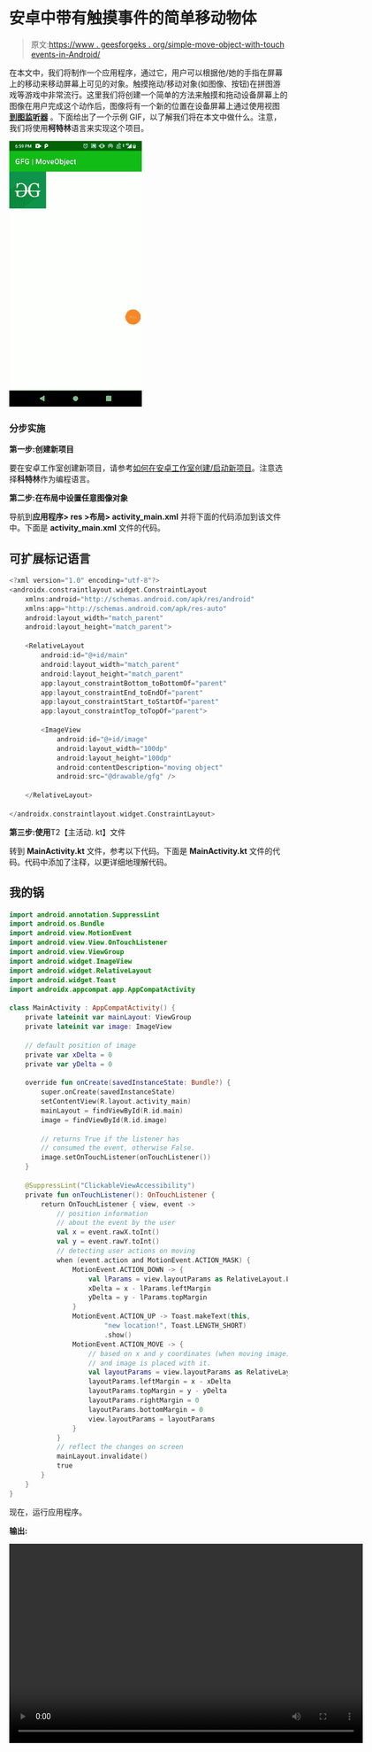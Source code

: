 # 安卓中带有触摸事件的简单移动物体

> 原文:[https://www . geesforgeks . org/simple-move-object-with-touch events-in-Android/](https://www.geeksforgeeks.org/simple-moving-object-with-touchevents-in-android/)

在本文中，我们将制作一个应用程序，通过它，用户可以根据他/她的手指在屏幕上的移动来移动屏幕上可见的对象。触摸拖动/移动对象(如图像、按钮)在拼图游戏等游戏中非常流行。这里我们将创建一个简单的方法来触摸和拖动设备屏幕上的图像在用户完成这个动作后，图像将有一个新的位置在设备屏幕上通过使用视图 [**到图监听器**](https://developer.android.com/reference/android/view/View.OnTouchListener) 。下面给出了一个示例 GIF，以了解我们将在本文中做什么。注意，我们将使用**柯特林**语言来实现这个项目。

![Simple Moving Object with TouchEvents in Android](img/ddf5e54c974f967cdf35a6347704565c.png)

### **分步实施**

**第一步:创建新项目**

要在安卓工作室创建新项目，请参考[如何在安卓工作室创建/启动新项目](https://www.geeksforgeeks.org/android-how-to-create-start-a-new-project-in-android-studio/)。注意选择**科特林**作为编程语言。

**第二步:在布局中设置任意图像对象**

导航到**应用程序> res >布局> activity_main.xml** 并将下面的代码添加到该文件中。下面是 **activity_main.xml** 文件的代码。

## 可扩展标记语言

```kt
<?xml version="1.0" encoding="utf-8"?>
<androidx.constraintlayout.widget.ConstraintLayout
    xmlns:android="http://schemas.android.com/apk/res/android"
    xmlns:app="http://schemas.android.com/apk/res-auto"
    android:layout_width="match_parent"
    android:layout_height="match_parent">

    <RelativeLayout
        android:id="@+id/main"
        android:layout_width="match_parent"
        android:layout_height="match_parent"
        app:layout_constraintBottom_toBottomOf="parent"
        app:layout_constraintEnd_toEndOf="parent"
        app:layout_constraintStart_toStartOf="parent"
        app:layout_constraintTop_toTopOf="parent">

        <ImageView
            android:id="@+id/image"
            android:layout_width="100dp"
            android:layout_height="100dp"
            android:contentDescription="moving object"
            android:src="@drawable/gfg" />

    </RelativeLayout>

</androidx.constraintlayout.widget.ConstraintLayout>
```

**第三步:使用**T2【主活动. kt】文件

转到 **MainActivity.kt** 文件，参考以下代码。下面是 **MainActivity.kt** 文件的代码。代码中添加了注释，以更详细地理解代码。

## 我的锅

```kt
import android.annotation.SuppressLint
import android.os.Bundle
import android.view.MotionEvent
import android.view.View.OnTouchListener
import android.view.ViewGroup
import android.widget.ImageView
import android.widget.RelativeLayout
import android.widget.Toast
import androidx.appcompat.app.AppCompatActivity

class MainActivity : AppCompatActivity() {
    private lateinit var mainLayout: ViewGroup
    private lateinit var image: ImageView

    // default position of image
    private var xDelta = 0
    private var yDelta = 0

    override fun onCreate(savedInstanceState: Bundle?) {
        super.onCreate(savedInstanceState)
        setContentView(R.layout.activity_main)
        mainLayout = findViewById(R.id.main)
        image = findViewById(R.id.image)

        // returns True if the listener has 
        // consumed the event, otherwise False.
        image.setOnTouchListener(onTouchListener())
    }

    @SuppressLint("ClickableViewAccessibility")
    private fun onTouchListener(): OnTouchListener {
        return OnTouchListener { view, event ->
            // position information 
            // about the event by the user
            val x = event.rawX.toInt()
            val y = event.rawY.toInt()
            // detecting user actions on moving
            when (event.action and MotionEvent.ACTION_MASK) {
                MotionEvent.ACTION_DOWN -> {
                    val lParams = view.layoutParams as RelativeLayout.LayoutParams
                    xDelta = x - lParams.leftMargin
                    yDelta = y - lParams.topMargin
                }
                MotionEvent.ACTION_UP -> Toast.makeText(this,
                        "new location!", Toast.LENGTH_SHORT)
                        .show()
                MotionEvent.ACTION_MOVE -> {
                    // based on x and y coordinates (when moving image)
                    // and image is placed with it.
                    val layoutParams = view.layoutParams as RelativeLayout.LayoutParams
                    layoutParams.leftMargin = x - xDelta
                    layoutParams.topMargin = y - yDelta
                    layoutParams.rightMargin = 0
                    layoutParams.bottomMargin = 0
                    view.layoutParams = layoutParams
                }
            }
            // reflect the changes on screen
            mainLayout.invalidate() 
            true
        }
    }
}
```

现在，运行应用程序。

**输出:**

<video class="wp-video-shortcode" id="video-655908-1" width="640" height="360" preload="metadata" controls=""><source type="video/mp4" src="https://media.geeksforgeeks.org/wp-content/uploads/20210728190601/MoveObjects.mp4?_=1">[https://media.geeksforgeeks.org/wp-content/uploads/20210728190601/MoveObjects.mp4](https://media.geeksforgeeks.org/wp-content/uploads/20210728190601/MoveObjects.mp4)</video>